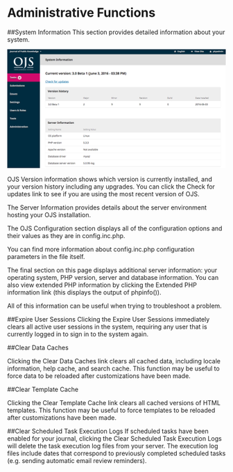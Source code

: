 # Administrative Functions

##System Information
This section provides detailed information about your system.

![](learning-ojs-3-ch4-admin-functions-sys-info.png)

OJS Version information shows which version is currently installed, and your version history including any upgrades. You can click the Check for updates link to see if you are using the most recent version of OJS.

The Server Information provides details about the server environment hosting your OJS installation.

The OJS Configuration section displays all of the configuration options and their values as they are in config.inc.php. 

You can find more information about config.inc.php configuration parameters in the file itself.

The final section on this page displays additional server information: your operating system, PHP version, server and database information. You can also view extended PHP information by clicking the Extended PHP information link (this displays the output of phpinfo()). 

All of this information can be useful when trying to troubleshoot a problem.

##Expire User Sessions
Clicking the Expire User Sessions immediately clears all active user sessions in the system, requiring any user that is currently logged in to sign in to the system again.

##Clear Data Caches

Clicking the Clear Data Caches link clears all cached data, including locale information, help cache, and search cache. This function may be useful to force data to be reloaded after customizations have been made.

##Clear Template Cache

Clicking the Clear Template Cache link clears all cached versions of HTML templates. This function may be useful to force templates to be reloaded after customizations have been made.

##Clear Scheduled Task Execution Logs
If scheduled tasks have been enabled for your journal, clicking the Clear Scheduled Task Execution Logs will delete the task execution log files from your server. The execution log files include dates that correspond to previously completed scheduled tasks (e.g. sending automatic email review reminders).


